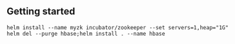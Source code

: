 ## Getting started
```
helm install --name myzk incubator/zookeeper --set servers=1,heap="1G"
helm del --purge hbase;helm install . --name hbase
```
